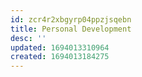 ```yaml
---
id: zcr4r2xbgyrp04ppzjsqebn
title: Personal Development
desc: ''
updated: 1694013310964
created: 1694013184275
---
```


